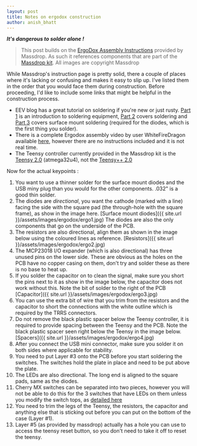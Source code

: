 ```yaml
---
layout: post
title: Notes on ergodox construction
author: anish_bhatt
---
```


***It's dangerous to solder alone !***

  > This post builds on the [ErgoDox Assembly Instructions](https://www.massdrop.com/ext/ergodox/assembly) provided by Massdrop. As such it references components that are part of the [Massdrop kit](https://www.massdrop.com/buy/ergodox?mode=guest_open). All images are copyright Massdrop

While Massdrop's instruction page is pretty solid, there a couple of places where it's lacking or confusing and makes it easy to slip up. I've listed them in the order that you would face them during construction. Before proceeding, I'd like to include some links that might be helpful in the construction process.

* EEV blog has a great tutorial on soldering if you're new or just rusty. [Part 1](https://www.youtube.com/watch?v=J5Sb21qbpEQ) is an introduction to soldering equipment, [Part 2](https://www.youtube.com/watch?v=fYz5nIHH0iY) covers soldering and [Part 3](https://www.youtube.com/watch?v=b9FC9fAlfQE) covers surface mount soldering (required for the diodes, which is the first thing you solder).
* There is a complete Ergodox assembly video by user WhiteFireDragon available [here](https://www.youtube.com/watch?v=Wr2EjWmSYKs), however there are no instructions included and it is not real time.
* The Teensy controller currently provided in the Massdrop kit is the [Teensy 2.0](https://www.pjrc.com/store/teensy.html) (atmega32u4), not the [Teensy++ 2.0](https://www.pjrc.com/store/teensypp.html)

Now for the actual keypoints :

1. You want to use a thinner solder for the surface mount diodes and the USB miny plug than you would for the other components. .032" is a good thin solder.
2. The diodes are *directional*, you want the cathode (marked with a line) facing the side with the square pad (the through-hole with the square frame), as show in the image here. [Surface mount diodes]({{ site.url }}/assets/images/ergodox/ergo1.jpg)
The diodes are also the only components that go on the underside of the PCB.
3. The resistors are also directional, align them as shown in the image below using the coloured lines as reference. [Resistors]({{ site.url }}/assets/images/ergodox/ergo2.jpg)
4. The MCP23018 I/O expander (which is also directional) has three unused pins on the lower side. These are obvious as the holes on the PCB have no copper casing on them, don't try and solder these as there is no base to heat up.
5. If you solder the capacitor on to clean the signal, make sure you short the pins next to it as show in the image below, the capacitor does not work without this. Note the bit of solder to the right of the PCB [Capacitor]({{ site.url }}/assets/images/ergodox/ergo3.jpg)
6. You can use the extra bit of wire that you trim from the resistors and the capacitor to short the connections with the white outline which is required by the TRRS connectors.
7. Do not remove the black plastic spacer below the Teensy controller, it is required to provide spacing between the Teensy and the PCB. Note the black plastic spacer seen right below the Teensy in the image below. [Spacers]({{ site.url }}/assets/images/ergodox/ergo4.jpg)
8. After you connect the USB mini connector, make sure you solder it on both sides where applicable for stability.
9. You need to put Layer #3 onto the PCB before you start soldering the switches. The switches hold the plate in place and need to be put above the plate.
10. The LEDs are also directional. The long end is aligned to the square pads, same as the diodes.
11. Cherry MX switches can be separated into two pieces, however you will not be able to do this for the 3 switches that have LEDs on them unless you modify the switch tops, as [detailed here](https://www.youtube.com/watch?v=TEAzBbVU-yE)
12. You need to trim the legs of the Teensy, the resistors, the capacitor and anything else that is sticking out before you can put on the bottom of the case (Layer #1).
13. Layer #5 (as provided by massdrop) actually has a hole you can use to access the teensy reset button, so you don't need to take it off to reset the teensy.
